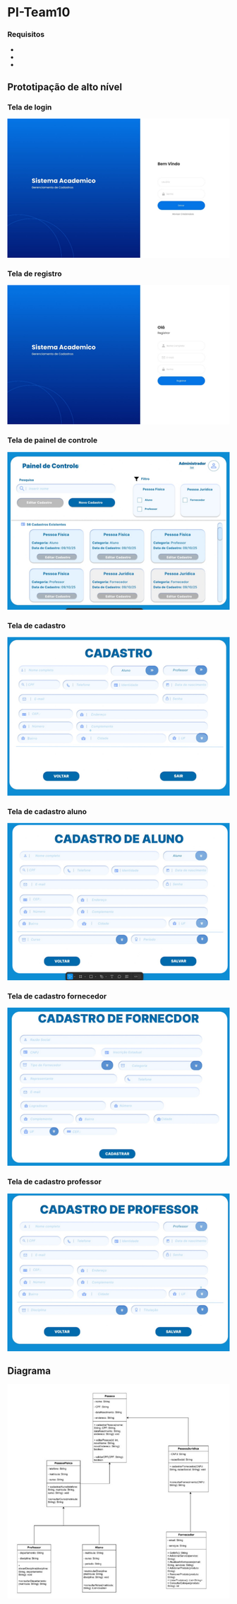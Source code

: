 # PI-Team10

### Requisitos

-
-
-

## Prototipação de alto nível

### Tela de login
![tela de login](https://github.com/BrunoBrendhan/PI-Team10/blob/main/login.jpeg?raw=true)
### Tela de registro
![tela de registro](https://github.com/BrunoBrendhan/PI-Team10/blob/main/tela%20de%20registro.jpeg?raw=true)
### Tela de painel de controle
![tela de painel de controle](https://github.com/BrunoBrendhan/PI-Team10/blob/main/painel%20de%20controle.jpeg?raw=true)
### Tela de cadastro
![tela de cadastro](https://github.com/BrunoBrendhan/PI-Team10/blob/main/cadastro.jpeg?raw=true)
### Tela de cadastro aluno
![tela de cadastro aluno](https://github.com/BrunoBrendhan/PI-Team10/blob/main/cadastro%20aluno.jpeg?raw=true)
### Tela de cadastro fornecedor
![tela de cadastro fornecedor](https://github.com/BrunoBrendhan/PI-Team10/blob/main/cadastro%20fornecedor.jpeg?raw=true)
### Tela de cadastro professor
![tela de cadastro professor](https://github.com/BrunoBrendhan/PI-Team10/blob/main/cadastro%20professor.jpeg?raw=true)
## Diagrama
![diagrama](https://github.com/BrunoBrendhan/PI-Team10/blob/main/diagrama%201.jpg?raw=true)
